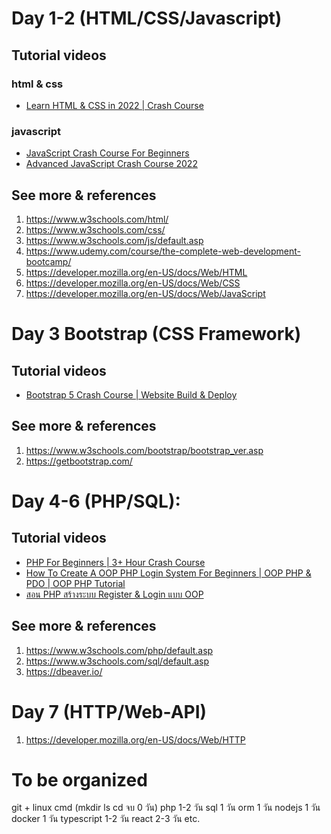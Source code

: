 # Day 1-2 (HTML/CSS/Javascript)

## Tutorial videos
### html & css
- [Learn HTML & CSS in 2022 | Crash Course](https://www.youtube.com/watch?v=gXLjWRteuWI&ab_channel=DesignCourse)
### javascript
- [JavaScript Crash Course For Beginners](https://www.youtube.com/watch?v=hdI2bqOjy3c&ab_channel=TraversyMedia)
- [Advanced JavaScript Crash Course 2022](https://www.youtube.com/watch?v=R9I85RhI7Cg&ab_channel=Codevolution)

## See more & references
1. https://www.w3schools.com/html/
2. https://www.w3schools.com/css/
3. https://www.w3schools.com/js/default.asp
4. https://www.udemy.com/course/the-complete-web-development-bootcamp/
5. https://developer.mozilla.org/en-US/docs/Web/HTML
6. https://developer.mozilla.org/en-US/docs/Web/CSS
7. https://developer.mozilla.org/en-US/docs/Web/JavaScript

# Day 3 Bootstrap (CSS Framework)
## Tutorial videos
- [Bootstrap 5 Crash Course | Website Build & Deploy](https://www.youtube.com/watch?v=4sosXZsdy-s)

## See more & references
1. https://www.w3schools.com/bootstrap/bootstrap_ver.asp
2. https://getbootstrap.com/


# Day 4-6 (PHP/SQL):
## Tutorial videos
- [PHP For Beginners | 3+ Hour Crash Course](https://www.youtube.com/watch?v=BUCiSSyIGGU)
- [How To Create A OOP PHP Login System For Beginners | OOP PHP & PDO | OOP PHP Tutorial](https://www.youtube.com/watch?v=BaEm2Qv14oU)
- [สอน PHP สร้างระบบ Register & Login แบบ OOP](https://www.youtube.com/watch?v=q6DZeAKpe78)
## See more & references
1. https://www.w3schools.com/php/default.asp
2. https://www.w3schools.com/sql/default.asp
3. https://dbeaver.io/

# Day 7 (HTTP/Web-API)
1. https://developer.mozilla.org/en-US/docs/Web/HTTP

# To be organized
git + linux cmd (mkdir ls cd จบ 0 วัน)
php 1-2 วัน
sql 1 วัน
orm 1 วัน
nodejs 1 วัน
docker 1 วัน
typescript 1-2 วัน
react 2-3 วัน
etc.